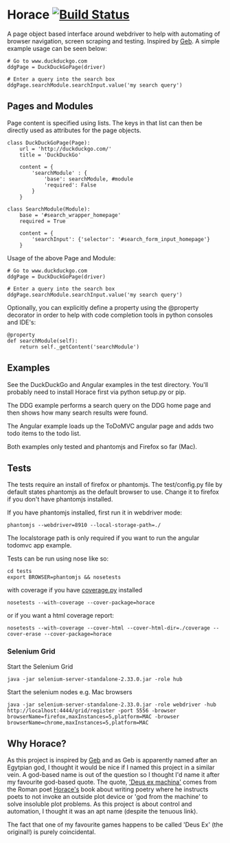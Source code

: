 # Horace [![Build Status](https://travis-ci.org/lawrencec/horace.png?branch=master)](https://travis-ci.org/lawrencec/horace)

A page object based interface around webdriver to help with automating of browser
navigation, screen scraping and testing. Inspired by [Geb](http://gebish.org).
A simple example usage can be seen below:

    # Go to www.duckduckgo.com
    ddgPage = DuckDuckGoPage(driver)

    # Enter a query into the search box
    ddgPage.searchModule.searchInput.value('my search query')

## Pages and Modules

Page content is specified using lists. The keys in that list can then be directly
used as attributes for the page objects.

    class DuckDuckGoPage(Page):
        url = 'http://duckduckgo.com/'
        title = 'DuckDuckGo'

        content = {
            'searchModule' : {
                'base': searchModule, #module
                'required': False
            }
        }

    class SearchModule(Module):
        base = '#search_wrapper_homepage'
        required = True

        content = {
            'searchInput': {'selector': '#search_form_input_homepage'}
        }

Usage of the above Page and Module:

    # Go to www.duckduckgo.com
    ddgPage = DuckDuckGoPage(driver)

    # Enter a query into the search box
    ddgPage.searchModule.searchInput.value('my search query')

Optionally, you can explicitly define a property using the @property decorator
in order to help with code completion tools in python consoles and IDE's:

    @property
    def searchModule(self):
        return self._getContent('searchModule')

## Examples

See the DuckDuckGo and Angular examples in the test directory. You'll probably need to install Horace first via python
setup.py or pip.

The DDG example performs a search query on the DDG home page and then shows how many search results were found.

The Angular example loads up the ToDoMVC angular page and adds two todo items to the todo list.

Both examples only tested and phantomjs and Firefox so far (Mac).

## Tests

The tests require an install of firefox or phantomjs. The test/config.py file
by default states phantomjs as the default browser to use. Change it to firefox
if you don't have phantomjs installed.

If you have phantomjs installed, first run it in webdriver mode:

    phantomjs --webdriver=8910 --local-storage-path=./
    
The localstorage path is only required if you want to run the angular todomvc app example.

Tests can be run using nose like so:

    cd tests
    export BROWSER=phantomjs && nosetests

with coverage if you have [coverage.py](http://nedbatchelder.com/code/coverage/) installed

    nosetests --with-coverage --cover-package=horace

or if you want a html coverage report:

    nosetests --with-coverage --cover-html --cover-html-dir=./coverage --cover-erase --cover-package=horace

### Selenium Grid

Start the Selenium Grid

    java -jar selenium-server-standalone-2.33.0.jar -role hub

Start the selenium nodes e.g. Mac browsers

    java -jar selenium-server-standalone-2.33.0.jar -role webdriver -hub http://localhost:4444/grid/register -port 5556 -browser browserName=firefox,maxInstances=5,platform=MAC -browser browserName=chrome,maxInstances=5,platform=MAC


## Why Horace?

As this project is inspired by [Geb](http://gebish.org) and as Geb is apparently
named after an Egytpian god, I thought it would be nice if I named this project in
a similar vein. A god-based name is out of the question so I thought
I'd name it after my favourite god-based quote. The quote,
['Deus ex machina'](http://en.wikipedia.org/wiki/Deus_ex_machina) comes from the
Roman poet [Horace's](http://en.wikipedia.org/wiki/Horace) book about writing poetry
where he instructs poets to not invoke an outside plot device or
'god from the machine' to solve insoluble plot problems. As this project
is about control and automation, I thought it was an apt name (despite the
tenuous link).

The fact that one of my favourite games happens to be called 'Deus Ex' (the original!)
is purely coincidental.
